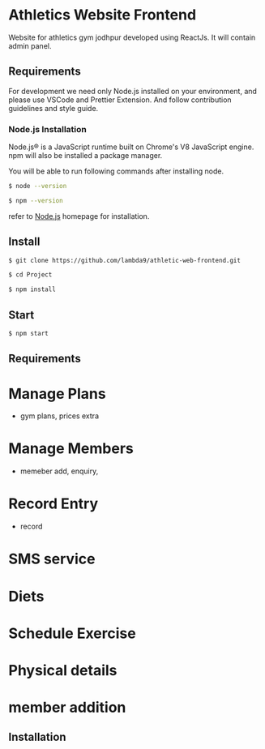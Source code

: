 # Athletics Website Frontend

Website for athletics gym jodhpur developed using ReactJs. It will contain admin panel.

## Requirements

For development we need only Node.js installed on your environment, and please use VSCode and
Prettier Extension. And follow contribution guidelines and style guide.

### Node.js Installation

Node.js® is a JavaScript runtime built on Chrome's V8 JavaScript engine.
npm will also be installed a package manager.

You will be able to run following commands after installing node.

```bash
$ node --version
```

```bash
$ npm --version
```

refer to [Node.js](https://nodejs.org/en/) homepage for installation.

## Install

```bash
$ git clone https://github.com/lambda9/athletic-web-frontend.git

$ cd Project

$ npm install
```

## Start

```bash
$ npm start
```

## Requirements

# Manage Plans

- gym plans, prices extra

# Manage Members

- memeber add, enquiry,

# Record Entry

- record

# SMS service

# Diets

# Schedule Exercise

# Physical details

# member addition

## Installation
